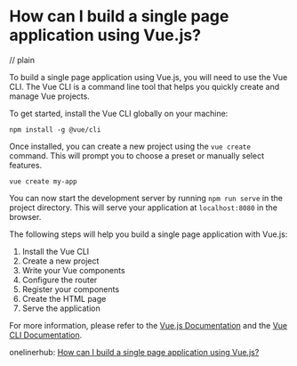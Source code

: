 # How can I build a single page application using Vue.js?
// plain

To build a single page application using Vue.js, you will need to use the Vue CLI. The Vue CLI is a command line tool that helps you quickly create and manage Vue projects.

To get started, install the Vue CLI globally on your machine:
```
npm install -g @vue/cli
```

Once installed, you can create a new project using the `vue create` command. This will prompt you to choose a preset or manually select features.

```
vue create my-app
```

You can now start the development server by running `npm run serve` in the project directory. This will serve your application at `localhost:8080` in the browser.

The following steps will help you build a single page application with Vue.js:

1. Install the Vue CLI
2. Create a new project
3. Write your Vue components
4. Configure the router
5. Register your components
6. Create the HTML page
7. Serve the application

For more information, please refer to the [Vue.js Documentation](https://vuejs.org/v2/guide/) and the [Vue CLI Documentation](https://cli.vuejs.org/guide/).

onelinerhub: [How can I build a single page application using Vue.js?](https://onelinerhub.com/vue.js/how-can-i-build-a-single-page-application-using-vue-js)